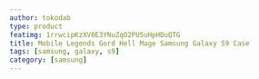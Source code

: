 ```yaml
---
author: tokodab
type: product
featimg: 1rrwcipKzXV0E3YNuZqO2PU5uHpHDuQTG
title: Mobile Legends Gord Hell Mage Samsung Galaxy S9 Case
tags: [samsung, galaxy, s9]
category: [samsung]
---
```


